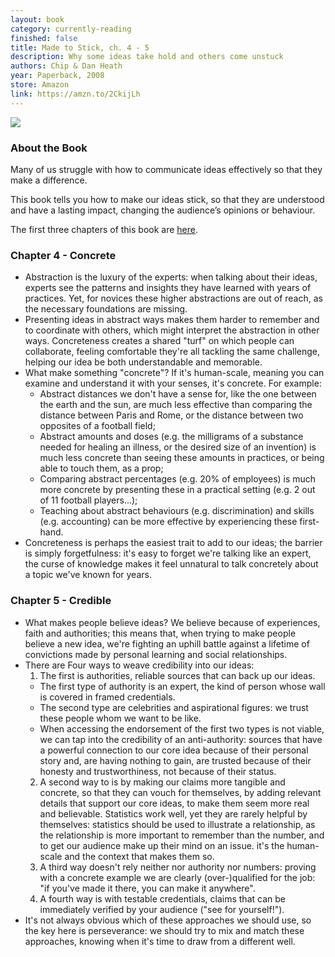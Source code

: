 ```yaml
---
layout: book
category: currently-reading
finished: false
title: Made to Stick, ch. 4 - 5
description: Why some ideas take hold and others come unstuck
authors: Chip & Dan Heath
year: Paperback, 2008
store: Amazon
link: https://amzn.to/2CkijLh
---
```


<img src="{{site.url}}/{{site.images}}/books/made-to-stick.jpg">

### About the Book

Many of us struggle with how to communicate ideas effectively so that they make a difference.

This book tells you how to make our ideas stick, so that they are understood and have a lasting impact, changing the audience’s opinions or behaviour.

The first three chapters of this book are <a href="{{site.url}}/currently-reading/made-to-stick-ch-1-3/">here</a>.

### Chapter 4 - Concrete

- Abstraction is the luxury of the experts: when talking about their ideas, experts see the patterns and insights they have learned with years of practices. Yet, for novices these higher abstractions are out of reach, as the necessary foundations are missing.
- Presenting ideas in abstract ways makes them harder to remember and to coordinate with others, which might interpret the abstraction in other ways. Concreteness creates a shared "turf" on which people can collaborate, feeling comfortable they're all tackling the same challenge, helping our idea be both understandable and memorable.
- What make something "concrete"? If it's human-scale, meaning you can examine and understand it with your senses, it's concrete. For example:
  - Abstract distances we don't have a sense for, like the one between the earth and the sun, are much less effective than comparing the distance between Paris and Rome, or the distance between two opposites of a football field;
  - Abstract amounts and doses (e.g. the milligrams of a substance needed for healing an illness, or the desired size of an invention) is much less concrete than seeing these amounts in practices, or being able to touch them, as a prop;
  - Comparing abstract percentages (e.g. 20% of employees) is much more concrete by presenting these in a practical setting (e.g. 2 out of 11 football players...);
  - Teaching about abstract behaviours (e.g. discrimination) and skills (e.g. accounting) can be more effective by experiencing these first-hand.
- Concreteness is perhaps the easiest trait to add to our ideas; the barrier is simply forgetfulness: it's easy to forget we're talking like an expert, the curse of knowledge makes it feel unnatural to talk concretely about a topic we've known for years.

### Chapter 5 - Credible

- What makes people believe ideas? We believe because of experiences, faith and authorities; this means that, when trying to make people believe a new idea, we're fighting an uphill battle against a lifetime of convictions made by personal learning and social relationships.
- There are Four ways to weave credibility into our ideas:
  1. The first is authorities, reliable sources that can back up our ideas.
    - The first type of authority is an expert, the kind of person whose wall is covered in framed credentials.
    - The second type are celebrities and aspirational figures: we trust these people whom we want to be like.
    - When accessing the endorsement of the first two types is not viable, we can tap into the credibility of an anti-authority: sources that have a powerful connection to our core idea because of their personal story and, are having nothing to gain, are trusted because of their honesty and trustworthiness, not because of their status.
  2. A second way to is by making our claims more tangible and concrete, so that they can vouch for themselves, by adding  relevant details that support our core ideas, to make them seem more real and believable. Statistics work well, yet they are rarely helpful by themselves: statistics should be used to illustrate a relationship, as the relationship is more important to remember than the number, and to get our audience make up their mind on an issue. it's the human-scale and the context that makes them so.
  3. A third way doesn't rely neither nor authority nor numbers: proving with a concrete example we are clearly (over-)qualified for the job: "if you've made it there, you can make it anywhere".
  4. A fourth way is with testable credentials, claims that can be immediately verified by your audience ("see for yourself!").
- It's not always obvious which of these approaches we should use, so the key here is perseverance: we should try to mix and match these approaches, knowing when it's time to draw from a different well.
